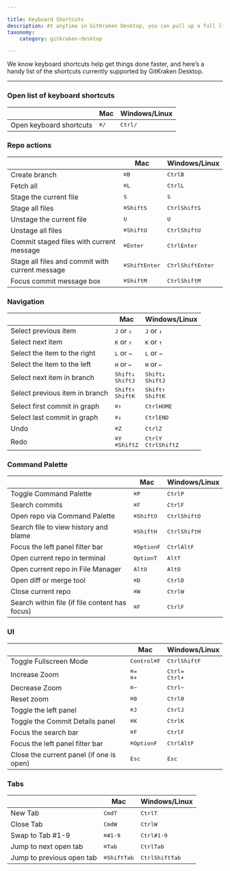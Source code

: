 ```yaml
---

title: Keyboard Shortcuts
description: At anytime in GitKraken Desktop, you can pull up a full list of keyboard shortcuts available. Work faster in GitKraken Desktop with keyboard shortcuts. Learn more.
taxonomy:
    category: gitkraken-desktop

---
```


We know keyboard shortcuts help get things done faster, and here’s a handy list of the shortcuts currently supported by GitKraken Desktop.

***
### Open list of keyboard shortcuts

<table class='table table--bordered table--shortcuts'>
    <thead>
        <tr>
            <th>&nbsp;</th>
            <th>Mac</th>
            <th>Windows/Linux</th>
        </tr>
    </thead>
    <tbody>
        <tr>
            <td>Open keyboard shortcuts</td>
            <td><kbd>&#8984;</kbd><kbd>/</kbd></td>
            <td><kbd>Ctrl</kbd><kbd>/</kbd></td>
        </tr>
    </tbody>
</table>

### Repo actions
<table class='table table--bordered table--shortcuts'>
    <thead>
        <tr>
            <th></th>
            <th>Mac</th>
            <th>Windows/Linux</th>
        </tr>
    </thead>
    <tbody>
        <tr>
            <td>Create branch</td>
            <td><kbd>&#8984;</kbd><kbd>B</kbd></td>
            <td><kbd>Ctrl</kbd><kbd>B</kbd></td>
        </tr>
        <tr>
            <td>Fetch all</td>
            <td><kbd>&#8984;</kbd><kbd>L</kbd></td>
            <td><kbd>Ctrl</kbd><kbd>L</kbd></td>
        </tr>
        <tr>
            <td>Stage the current file</td>
            <td><kbd>S</kbd></td>
            <td><kbd>S</kbd></td>
        </tr>
        <tr>
            <td>Stage all files</td>
            <td><kbd>&#8984;</kbd><kbd>Shift</kbd><kbd>S</kbd></td>
            <td><kbd>Ctrl</kbd><kbd>Shift</kbd><kbd>S</kbd></td>
        </tr>
        <tr>
            <td>Unstage the current file</td>
            <td><kbd>U</kbd></td>
            <td><kbd>U</kbd></td>
        </tr>
        <tr>
            <td>Unstage all files</td>
            <td><kbd>&#8984;</kbd><kbd>Shift</kbd><kbd>U</kbd></td>
            <td><kbd>Ctrl</kbd><kbd>Shift</kbd><kbd>U</kbd></td>
        </tr>
        <tr>
            <td>Commit staged files with current message</td>
            <td><kbd>&#8984;</kbd><kbd>Enter</kbd></td>
            <td><kbd>Ctrl</kbd><kbd>Enter</kbd></td>
        </tr>
        <tr>
            <td>Stage all files and commit with current message</td>
            <td><kbd>&#8984;</kbd><kbd>Shift</kbd><kbd>Enter</kbd></td>
            <td><kbd>Ctrl</kbd><kbd>Shift</kbd><kbd>Enter</kbd></td>
        </tr>
        <tr>
            <td>Focus commit message box</td>
            <td><kbd>&#8984;</kbd><kbd>Shift</kbd><kbd>M</kbd></td>
            <td><kbd>Ctrl</kbd><kbd>Shift</kbd><kbd>M</kbd></td>
        </tr>
    </tbody>
</table>

### Navigation
<table class='table table--bordered table--shortcuts'>
    <thead>
        <tr>
            <th>&nbsp;</th>
            <th>Mac</th>
            <th>Windows/Linux</th>
        </tr>
    </thead>
    <tbody>
        <tr>
            <td>Select previous item</td>
            <td><kbd>J</kbd> or <kbd>&darr;</kbd></td>
            <td><kbd>J</kbd> or <kbd>&darr;</kbd></td>
        </tr>
        <tr>
            <td>Select next item</td>
            <td><kbd>K</kbd> or <kbd>&uarr;</kbd></td>
            <td><kbd>K</kbd> or <kbd>&uarr;</kbd></td>
        </tr>
        <tr>
            <td>Select the item to the right</td>
            <td><kbd>L</kbd> or <kbd>&rarr;</kbd></td>
            <td><kbd>L</kbd> or <kbd>&rarr;</kbd></td>
        </tr>
        <tr>
            <td>Select the item to the left</td>
            <td><kbd>H</kbd> or <kbd>&larr;</kbd></td>
            <td><kbd>H</kbd> or <kbd>&larr;</kbd></td>
        </tr>
        <tr>
            <td>Select next item in branch</td>
            <td><kbd>Shift</kbd><kbd>&darr;</kbd><br>
            <kbd>Shift</kbd><kbd>J</td>
            <td><kbd>Shift</kbd><kbd>&darr;</kbd><br>
            <kbd>Shift</kbd><kbd>J</td>
        </tr>
        <tr>
            <td>Select previous item in branch</td>
            <td><kbd>Shift</kbd><kbd>&uarr;</kbd><br>
            <kbd>Shift</kbd><kbd>K</td>
            <td><kbd>Shift</kbd><kbd>&uarr;</kbd><br>
            <kbd>Shift</kbd><kbd>K</td>
        </tr>
        <tr>
            <td>Select first commit in graph</td>
            <td><kbd>&#8984;</kbd><kbd>&uarr;</kbd></td>
            <td><kbd>Ctrl</kbd><kbd>HOME</kbd></td>
        </tr>
        <tr>
            <td>Select last commit in graph</td>
            <td><kbd>&#8984;</kbd><kbd>&darr;</kbd></td>
            <td><kbd>Ctrl</kbd><kbd>END</kbd></td>
        </tr>
        <tr>
            <td>Undo</td>
            <td><kbd>&#8984;</kbd><kbd>Z</kbd></td>
            <td><kbd>Ctrl</kbd><kbd>Z</kbd></td>
        </tr>
        <tr>
            <td>Redo</td>
            <td><kbd>&#8984;</kbd><kbd>Y</kbd><br>
            <kbd>&#8984;</kbd><kbd>Shift</kbd><kbd>Z</kbd></td>
            <td><kbd>Ctrl</kbd><kbd>Y</kbd><br>
            <kbd>Ctrl</kbd><kbd>Shift</kbd><kbd>Z</kbd></td>
        </tr>
    </tbody>
</table>

### Command Palette
<table class='table table--bordered table--shortcuts'>
    <thead>
        <tr>
            <th>&nbsp;</th>
            <th>Mac</th>
            <th>Windows/Linux</th>
        </tr>
    </thead>
    <tbody>
         <tr>
            <td>Toggle Command Palette</td>
            <td><kbd>&#8984;</kbd><kbd>P</kbd></td>
            <td><kbd>Ctrl</kbd><kbd>P</kbd></td>
        </tr>
        <tr>
            <td>Search commits</td>
            <td><kbd>&#8984;</kbd><kbd>F</kbd></td>
            <td><kbd>Ctrl</kbd><kbd>F</kbd></td>
        </tr>
        <tr>
            <td>Open repo via Command Palette</td>
            <td><kbd>&#8984;</kbd><kbd>Shift</kbd><kbd>O</kbd>
            <td><kbd>Ctrl</kbd><kbd>Shift</kbd><kbd>O</kbd>
        </tr>
        <tr>
            <td>Search file to view history and blame</td>
            <td><kbd>&#8984;</kbd><kbd>Shift</kbd><kbd>H</kbd></td>
            <td><kbd>Ctrl</kbd><kbd>Shift</kbd><kbd>H</kbd></td>
        </tr>
        <tr>
            <td>Focus the left panel filter bar</td>
            <td><kbd>&#8984;</kbd><kbd>Option</kbd><kbd>F</kbd></td>
            <td><kbd>Ctrl</kbd><kbd>Alt</kbd><kbd>F</kbd></td>
        </tr>
        <tr>
            <td>Open current repo in terminal</td>
            <td><kbd>Option</kbd><kbd>T</kbd>
            <td><kbd>Alt</kbd><kbd>T</kbd>
        </tr>
        <tr>
            <td>Open current repo in File Manager</td>
            <td><kbd>Alt</kbd><kbd>O</kbd>
            <td><kbd>Alt</kbd><kbd>O</kbd>
        </tr>
        <tr>
            <td>Open diff or merge tool</td>
            <td><kbd>&#8984;</kbd><kbd>D</kbd>
            <td><kbd>Ctrl</kbd><kbd>D</kbd>
        </tr>
        <tr>
            <td>Close current repo</td>
            <td><kbd>&#8984;</kbd><kbd>W</kbd>
            <td><kbd>Ctrl</kbd><kbd>W</kbd>
        </tr>
        <tr>
            <td>Search within file (if file content has focus)</td>
            <td><kbd>&#8984;</kbd><kbd>F</kbd>
            <td><kbd>Ctrl</kbd><kbd>F</kbd>
        </tr>
    </tbody>
</table>

### UI
<table class='table table--bordered table--shortcuts'>
    <thead>
        <tr>
            <th>&nbsp;</th>
            <th>Mac</th>
            <th>Windows/Linux</th>
        </tr>
    </thead>
    <tbody>
        <tr>
            <td>Toggle Fullscreen Mode</td>
            <td><kbd>Control</kbd><kbd>&#8984;</kbd><kbd>F</kbd><br>
            <td><kbd>Ctrl</kbd><kbd>Shift</kbd><kbd>F</kbd><br>
        </tr>
        <tr>
            <td>Increase Zoom</td>
            <td><kbd>&#8984;</kbd><kbd>&equals;</kbd><br>
            <kbd>&#8984;</kbd><kbd>&plus;</kbd></td>
            <td><kbd>Ctrl</kbd><kbd>&equals;</kbd><br>
            <kbd>Ctrl</kbd><kbd>&plus;</kbd></td>
        </tr>
        <tr>
            <td>Decrease Zoom</td>
            <td><kbd>&#8984;</kbd><kbd>&minus;</kbd></td>
            <td><kbd>Ctrl</kbd><kbd>&minus;</kbd></td>
        </tr>
        <tr>
            <td>Reset zoom</td>
            <td><kbd>&#8984;</kbd><kbd>0</kbd></td>
            <td><kbd>Ctrl</kbd><kbd>0</kbd></td>
        </tr>
        <tr>
            <td>Toggle the left panel</td>
            <td><kbd>&#8984;</kbd><kbd>J</kbd></td>
            <td><kbd>Ctrl</kbd><kbd>J</kbd></td>
        </tr>
        <tr>
            <td>Toggle the Commit Details panel</td>
            <td><kbd>&#8984;</kbd><kbd>K</kbd></td>
            <td><kbd>Ctrl</kbd><kbd>K</kbd></td>
        </tr>
        <tr>
            <td>Focus the search bar</td>
            <td><kbd>&#8984;</kbd><kbd>F</kbd></td>
            <td><kbd>Ctrl</kbd><kbd>F</kbd></td>
        </tr>
        <tr>
            <td>Focus the left panel filter bar</td>
            <td><kbd>&#8984;</kbd><kbd>Option</kbd><kbd>F</kbd></td>
            <td><kbd>Ctrl</kbd><kbd>Alt</kbd><kbd>F</kbd></td>
        </tr>
        <tr>
            <td>Close the current panel (if one is open)</td>
            <td><kbd>Esc</kbd></td>
            <td><kbd>Esc</kbd></td>
        </tr>
    </tbody>
</table>

### Tabs
<table class='table table--bordered table--shortcuts'>
    <thead>
        <tr>
            <th>&nbsp;</th>
            <th>Mac</th>
            <th>Windows/Linux</th>
        </tr>
    </thead>
    <tbody>
        <tr>
            <td>New Tab</td>
            <td><kbd>Cmd</kbd><kbd>T</kbd><br>
            <td><kbd>Ctrl</kbd><kbd>T</kbd><br>
        </tr>
        <tr>
            <td>Close Tab</td>
            <td><kbd>Cmd</kbd><kbd>W</kbd><br>
            <td><kbd>Ctrl</kbd><kbd>W</kbd><br>
        </tr>
        </tr>
        <tr>
            <td>Swap to Tab #1-9</td>
            <td><kbd>&#8984;</kbd><kbd>#1-9</kbd></td>
            <td><kbd>Ctrl</kbd><kbd>#1-9</kbd></td>
        </tr>
        <tr>
            <td>Jump to next open tab</td>
            <td><kbd>&#8984;</kbd><kbd>Tab</kbd></td>
            <td><kbd>Ctrl</kbd><kbd>Tab</kbd></td>
        </tr>
        <tr>
            <td>Jump to previous open tab</td>
            <td><kbd>&#8984;</kbd><kbd>Shift</kbd><kbd>Tab</kbd></td>
            <td><kbd>Ctrl</kbd><kbd>Shift</kbd><kbd>Tab</kbd></td>
        </tr>
    </tbody>
</table>


